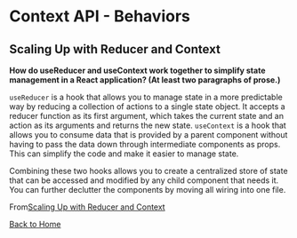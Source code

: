 # Context API - Behaviors

## Scaling Up with Reducer and Context

**How do useReducer and useContext work together to simplify state management in a React application? (At least two paragraphs of prose.)**


`useReducer` is a hook that allows you to manage state in a more predictable way by reducing a collection of actions to a single state object. It accepts a reducer function as its first argument, which takes the current state and an action as its arguments and returns the new state. `useContext` is a hook that allows you to consume data that is provided by a parent component without having to pass the data down through intermediate components as props. This can simplify the code and make it easier to manage state.

Combining these two hooks allows you to create a centralized store of state that can be accessed and modified by any child component that needs it. You can further declutter the components by moving all wiring into one file.

From[Scaling Up with Reducer and Context](https://react.dev/learn/scaling-up-with-reducer-and-context)


[Back to Home](../README.md)
